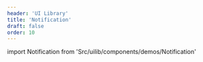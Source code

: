 ```yaml
---
header: 'UI Library'
title: 'Notification'
draft: false
order: 10
---
```


import Notification from 'Src/uilib/components/demos/Notification'

<Notification />

<!--
  ATTENTION: This file is auto generated by using "makeDemosFactory".
  Do not change the content!
-->
